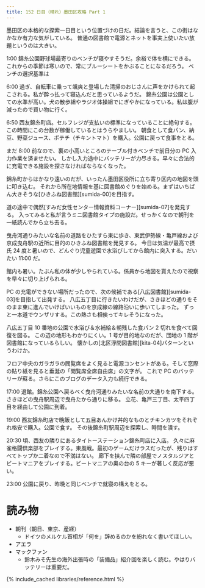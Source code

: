 ```yaml
---
title: 152 日目（晴れ）墨田区攻略 Part 1
---
```


墨田区の本格的な探索一日目という位置づけの日だ。結論を言うと、この街はなかなか有力な気がしている。
普通の図書館で電源とネットを事実上使いたい放題というのは大きい。

1:00 錦糸公園野球場最寄りのベンチが寝やすそうだ。余裕で体を横にできる。
これからの季節は寒いので、常にブルーシートをかぶることになるだろう。
ベンチの選択基準は

6:00 過ぎ、自転車に乗って颯爽と登場した清掃のおじさんに声をかけられて起こされる。私が酔っ払って寝込んだと思っているようだ。
錦糸公園は公園としての水準が高い。犬の散歩組やラジオ体操組でにぎやかになっている。私は腹が減ったので買い物に行く。

6:50 西友錦糸町店。セルフレジが支払いの標準になっていることに絶句する。この時間にこの台数が稼働しているとはうらやましい。
朝食として食パン、納豆、野菜ジュース、ポテチ（チキントマト）を購入。公園に戻って食事をとる。

まだ 8:00 前なので、裏の小高いところのテーブル付きベンチで前日分の PC 入力作業を済ませたい。
しかし入力途中にバッテリーが力尽きる。早々に合法的に充電できる施設を探さなければならなくなった。

錦糸町からはかなり遠いのだが、いったん墨田区役所に立ち寄り区内の地図を頭に叩き込む。
それから所在地情報を基に図書館めぐりを始める。まずはいちばん大きそうな[ひきふね図書館][sumida-00]を目指す。

道の途中で偶然[すみだ女性センター情報資料コーナー][sumida-07]を発見する。
入ってみると私が言うミニ図書館タイプの施設だ。せっかくなので朝刊を一紙読んでから立ち去る。

曳舟河通りみたいな名前の道路をひたすら東に歩き、東武伊勢線・亀戸線および京成曳舟駅の近所に目的のひきふね図書館を発見する。
今日は気温が最高で摂氏 24 度と暑いので、どんぐり児童遊園で水浴びしてから館内に突入する。だいたい 11:00 だ。

館内も暑い。たぶん私の体が少しやられている。係員から地図を貰えたので視察を早々に切り上げられる。

PC の充電ができない場所だったので、次の候補である[八広図書館][sumida-03]を目指して出発する。
八広五丁目に行きたいわけだが、さきほどの通りをそのまま東に進んでいけばいいものを京成線の線路沿いに歩いてしまった。
ずっと一本道でウンザリする。この熱さも相俟ってキレそうになった。

八広五丁目 10 番地の公園で水浴び＆水補給＆朝残した食パン 2 切れを食べて回復を図る。
この辺の地形もわかりにくい。1 号が目的地なのだが、団地の 1 階が図書館になっているらしい。
懐かしの[北区浮間図書館][kita-04]パターンというわけか。

フロア中央のガラガラの閲覧席をよく見ると電源コンセントがある。そして窓際の貼り紙を見ると垂涎の「閲覧席全席自由席」の文字が。
これで PC のバッテリーが蘇る。さらにこのブログのデータ入力も続行できる。

17:00 退館。錦糸公園へ戻るべく曳舟河通りみたいな名前の大通りを南下する。さきほどの曳舟駅周辺で曳舟たから通りに移る。
立花、亀戸三丁目、太平四丁目を経由して公園に到着。

19:00 西友錦糸町店で晩飯として五目あんかけ丼的なものとチキンカツをそれぞれ格安で購入。公園で食す。
その後錦糸町駅周辺を探索し、時間を潰す。

20:30 頃、西友の隣りにあるタイトーステーション錦糸町店に入店。
久々に麻雀格闘倶楽部をプレイする。東風戦。最初のゲームだけラスだったが、残りはすべてトップか二着なので不満はない。
廊下を挟んで隣の部屋でノスタルジアとビートマニアをプレイする。ビートマニアの奥の台の 5 キーが著しく反応が悪い。

23:00 公園に戻り、昨晩と同じベンチで就寝の構えをとる。

# 読み物

* 朝刊（朝日、東京、産経）
  * ドイツのメルケル首相が「何を」辞めるのかを紛れなく書いてほしい。
* アエラ
* マックファン
  * 鈴木みそ先生の海外出張時の「装備品」紹介回を楽しく読む。やはりバッテリーは重要だ。

{% include_cached libraries/reference.html %}
